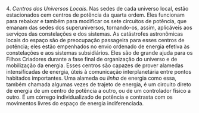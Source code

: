 ﻿4.<I> Centros dos Universos Locais</I>. Nas sedes de cada universo local, estão estacionados cem centros de potência da quarta ordem. Eles funcionam para rebaixar e também para modificar os sete circuitos de potência, que emanam das sedes dos superuniversos, tornando-os, assim, aplicáveis aos serviços das constelações e dos sistemas. As catástrofes astronômicas locais do espaço são de preocupação passageira para esses centros de potência; eles estão empenhados no envio ordenado de energia efetiva às constelações e aos sistemas subsidiários. Eles são de grande ajuda para os Filhos Criadores durante a fase final de organização do universo e de mobilização da energia. Esses centros são capazes de prover alamedas intensificadas de energia, úteis à comunicação interplanetária entre pontos habitados importantes. Uma alameda ou <I>linha</I> de energia como essa, também chamada algumas vezes de trajeto de energia, é um circuito direto de energia de um centro de potência a outro, ou de um controlador físico a outro. É um córrego individualizado de potência e contrasta com os movimentos livres do espaço de energia indiferenciada.
